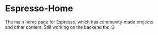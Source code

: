 # Espresso-Home
The main home page for Espresso, which has community-made projects and other content.
Still working on the backend tho :3